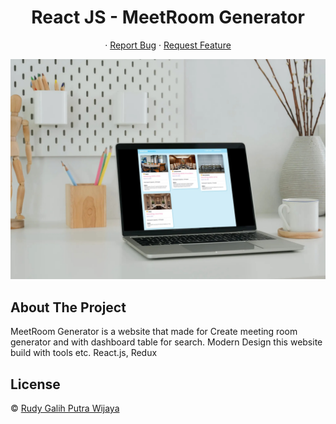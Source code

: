 <h1 align='center'>React JS - MeetRoom Generator</h1>
  <p align="center">
    ·
    <a href="https://github.com/Cotllinz/event_meeting/issues">Report Bug</a>
    ·
    <a href="https://github.com/Cotllinz/event_meeting/pulls">Request Feature</a>
  </p>

![Image Banner](https://github.com/Cotllinz/event_meeting/blob/master/bg_app.jpg)

## About The Project

MeetRoom Generator is a website that made for Create meeting room generator and with dashboard table for search.
Modern Design
this website build with tools etc. React.js, Redux

## License

© [Rudy Galih Putra Wijaya](https://github.com/Cotllinz/)
